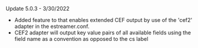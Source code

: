 Update 5.0.3 - 3/30/2022
* Added feature to that enables extended CEF output by use of the 'cef2' adapter in the estreamer.conf.  
* CEF2 adapter will output key value pairs of all available fields using the field name as a convention as opposed to the cs label
